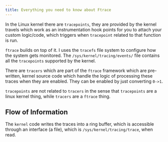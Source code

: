 ```yaml
---
title: Everything you need to know about Ftrace
---
```


In the Linux kernel there are `tracepoints`, they are provided by the
kernel travels which work as an instrumentation hook points for you
to attach your custom logic/code, which triggers when `tracepoint` related
to that function is run.

`ftrace` builds on top of it. I uses the `tracefs` file system to configure
how the system gets monitored. The `/sys/kernel/tracing/events/` file
contains all the `tracepoints` supported by the kernel.

There are `tracers` which are part of the `ftrace` framework which are
pre-written, kernel source code which handle the logic of processing
these traces when they are enabled. They can be enabled by just converting
`0->1`.

`tracepoints` are not related to `tracers` in the sense that `tracepoints`
are a linux kernel thing, while `tracers` are a `ftrace` thing.

## Flow of Information

The `kernel` code writes the traces into a ring buffer, which is accessible
through an interface (a file), which is `/sys/kernel/tracing/trace`, when
read.
